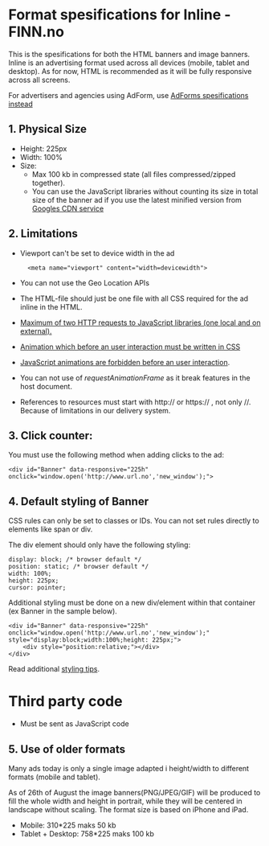 # Format spesifications for Inline - FINN.no
This is the spesifications for both the HTML banners and image banners. Inline is an advertising format used across all devices (mobile, tablet and desktop). As for now, HTML is recommended as it will be fully responsive across all screens. 

For advertisers and agencies using AdForm, use [AdForms spesifications instead](http://test.adform.com/banners/Specifications/finn/index.htm)

## 1. Physical Size
* Height: 225px
* Width: 100%
* Size:
	- Max 100 kb in compressed state (all files compressed/zipped together).
	- You can use the JavaScript libraries without counting its size in total size of the banner ad if you use the latest minified version from [Googles CDN service](https://developers.google.com/speed/libraries/devguide#jquery)

## 2. Limitations
* Viewport can't be set to device width in the ad

		<meta name="viewport" content="width=devicewidth">

* You can not use the Geo Location APIs
* The HTML-file should just be one file with all CSS required for the ad inline in the HTML.
* [Maximum of two HTTP requests to JavaScript libraries (one local and on external).](spec/maximumhttprequests.md)

* [Animation which before an user interaction must be written in CSS](spec/cssforanimations.md)
 * [JavaScript animations are forbidden before an user interaction](spec/jsanimations.md).
 * You can not use of _requestAnimationFrame_ as it break features in the host document.
* References to resources must start with http:// or https:// , not only //. Because of limitations in our delivery system.

## 3. Click counter:
You must use the following method when adding clicks to the ad:

	<div id="Banner" data-responsive="225h" onclick="window.open('http://www.url.no','new_window');">

## 4. Default styling of Banner

CSS rules can only be set to classes or IDs. You can not set rules directly to elements like span or div.

The div element should only have the following styling:

    display: block; /* browser default */
    position: static; /* browser default */
    width: 100%;
    height: 225px;
    cursor: pointer;

Additional styling must be done on a new div/element within that container (ex Banner in the sample below).

    <div id="Banner" data-responsive="225h" onclick="window.open('http://www.url.no','new_window');" style="display:block;width:100%;height: 225px;">
        <div style="position:relative;"></div>
    </div>  

Read additional [styling tips](stylingingtips.md).

# Third party code
* Must be sent as JavaScript code

## 5. Use of older formats
Many ads today is only a single image adapted i height/width to different formats (mobile and tablet).

As of 26th of August the image banners(PNG/JPEG/GIF) will be produced to fill the whole width and height in portrait,
while they will be centered in landscape without scaling. The format size is based on iPhone and iPad.
* Mobile: 310*225 maks 50 kb
* Tablet + Desktop: 758*225 maks 100 kb

